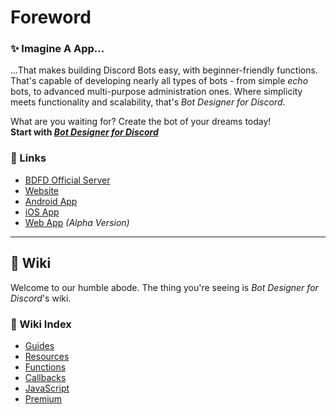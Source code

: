 # Foreword
### ✨ Imagine A App...
...That makes building Discord Bots easy, with beginner-friendly functions. That's capable of developing nearly all types of bots - from simple *echo* bots, to advanced multi-purpose administration ones. Where simplicity meets functionality and scalability, that's *Bot Designer for Discord*.

What are you waiting for? Create the bot of your dreams today!\
**Start with [*Bot Designer for Discord*](https://botdesignerdiscord.com)**

### 📎 Links
- [BDFD Official Server](https://botdesignerdiscord.com/discord)
- [Website](https://botdesignerdiscord.com/)
- [Android App](https://play.google.com/store/apps/details?id=com.jakubtomana.discordbotdesinger)
- [iOS App](https://apps.apple.com/app/bot-designer-for-discord/id1495536477)
- [Web App](https://botdesignerdiscord.com/app/) *(Alpha Version)*
---
## 📓 Wiki
Welcome to our humble abode. The thing you're seeing is *Bot Designer for Discord*'s wiki.

### 📂 Wiki Index
- [Guides](https://nilpointer-software.github.io/bdfd-wiki/guides/async.html)
- [Resources](https://nilpointer-software.github.io/bdfd-wiki/resources/bdfdCreation.html)
- [Functions](https://nilpointer-software.github.io/bdfd-wiki/bdscript/introduction.html)
- [Callbacks](https://nilpointer-software.github.io/bdfd-wiki/callbacks/introduction.html)
- [JavaScript](https://nilpointer-software.github.io/bdfd-wiki/javascript/javascript.html)
- [Premium](https://nilpointer-software.github.io/bdfd-wiki/premium/introduction.html)
